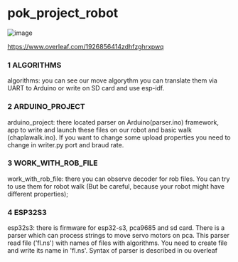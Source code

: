 # pok_project_robot

![image](https://github.com/user-attachments/assets/b0f67556-abd3-45e7-b23a-7ea80a87edb0)


https://www.overleaf.com/1926856414zdhfzghrxpwq

### 1 ALGORITHMS
algorithms: you can see our move algorythm you can translate them via UART to Arduino
or write on SD card and use esp-idf.

### 2 ARDUINO_PROJECT
arduino_project: there located parser on Arduino(parser.ino) framework, app to write and launch these files
on our robot and basic walk (chaplawalk.ino). If you want to change some upload properties you need to change
in writer.py port and braud rate.

### 3 WORK_WITH_ROB_FILE
work_with_rob_file: there you can observe decoder for rob files. You can try to use them for robot walk (But be careful,
because your robot might have different properties);

### 4 ESP32S3
esp32s3: there is firmware for esp32-s3, pca9685 and sd card. There is a parser which can process strings to move servo motors on pca.
This parser read file ('fl.ns') with names of files with algorithms. You need to create file and write its name in 'fl.ns'. Syntax of parser
is described in ou overleaf
